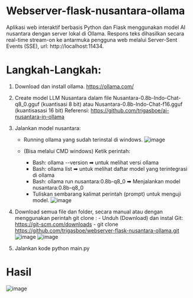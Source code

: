 # Webserver-flask-nusantara-ollama
Aplikasi web interaktif berbasis Python dan Flask menggunakan model AI nusantara dengan server lokal di Ollama. Respons teks dihasilkan secara real-time stream-on ke antarmuka pengguna web melalui Server-Sent Events (SSE), url: http://localhost:11434.

# Langkah-Langkah:
  1. Download dan install ollama. https://ollama.com/
  
  2. Create model LLM Nusantara dalam file Nusantara-0.8b-Indo-Chat-q8_0.gguf (kuantisasi 8 bit) atau Nusantara-0.8b-Indo-Chat-f16.gguf (kuantisasasi 16 bit)
     Referensi: https://github.com/trigasboe/ai-nusantara-in-ollama
  
  3. Jalankan model nusantara: 
       - Running ollama yang sudah terinstal di windows.
         ![image](https://github.com/user-attachments/assets/8c7a096f-5dde-41c1-a789-074feb44a65d)

       - (Bisa melalui CMD windows) Ketik perintah:
           - Bash: ollama --version                   ➡ untuk melihat versi ollama
           - Bash: ollama list                        ➡ untuk melihat daftar model yang terintegrasi di ollama
           - Bash: ollama run nusantara:0.8b-q8_0     ➡ Menjalankan model nusantara:0.8b-q8_0
           - Tuliskan sembarang kalimat perintah (prompt) untuk menguji model.
             ![image](https://github.com/user-attachments/assets/f273f244-9ec5-4b22-a2d3-d8ee71c8d039)
 
  4. Download semua file dan folder, secara manual atau dengan menggunakan perintah git clone :
           - Unduh (Download) dan instal Git:  https://git-scm.com/downloads
           - git clone https://github.com/trigasboe/webserver-flask-nusantara-ollama.git
             ![image](https://github.com/user-attachments/assets/4d18d8c0-406e-41cb-b1fa-15380a32b712)
             ![image](https://github.com/user-attachments/assets/66eaf3a3-f817-4109-994a-df52f860cf85)

  5. Jalankan kode python main.py
     
# Hasil
![image](https://github.com/user-attachments/assets/2610d81c-9d8c-4e42-9473-6d420d6b7649)

